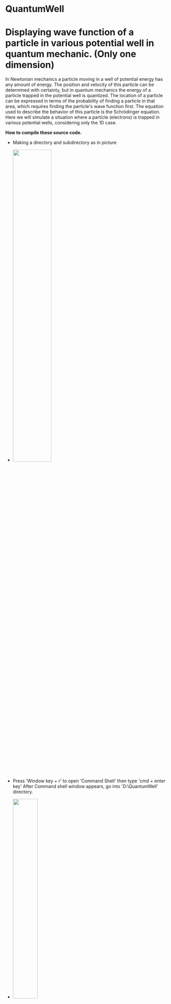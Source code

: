 # QuantumWell
# Displaying wave function of a particle in various potential well  in quantum mechanic. (Only one dimension)
  In Newtonian mechanics a particle moving in a well of potential energy has any amount of energy. 
  The position and velocity of this particle can be determined with certainty, but in quantum mechanics the energy of a particle trapped in 
  the potential well is quantized. The location of a particle can be expressed in terms of the probability of finding a particle 
  in that area, which requires finding the particle's wave function first. The equation used to describe the behavior of this particle is the Schrödinger equation.
Here we will simulate a situation where a particle (electrons) is trapped in various potential wells, considering only the 1D case.

<b>How to compile these source code.</b>
- Making a directory and subdirectory as in picture
- 
  <img src="https://github.com/WachRod/QuantumWell/assets/44232694/9f428b2c-d15a-45f4-ad70-8c43cbce7cfe" width="50%" height="50%">
- Press 'Window key + r' to open 'Command Shell' then type 'cmd + enter key' After Command shell window appears, go into
  'D:\QuantumWell' directory.
-   <img src="https://github.com/WachRod/QuantumWell/assets/44232694/8bd8b74d-7355-4d55-8297-c1012b8e7c66" width="40%" height="40%">

- Compile all java file under 'src' directory
  
               D:\QuantumWell>javac -cp . -d . ./src/*.java
   <img src="https://github.com/WachRod/QuantumWell/assets/44232694/e0da3109-5b51-488e-9306-7e7f4d8a83f7" width="40%" height="40%">

- If there is no error. you will get a lot of '.class' file in a new 'SE1D' directory ( SE1D stands for Schrödinger Equation in 1 Dimension)
  
  - <img src="https://github.com/WachRod/QuantumWell/assets/44232694/b1afdf53-79ee-4d57-9dc0-f84f34229c03" width="40%" height="40%">

- If some errors occur , you maybe add '-encoding utf8' in the line of compile command.
- 
    <img src="https://github.com/WachRod/QuantumWell/assets/44232694/5dac4cab-73be-4e7c-a7f1-343d1c471439" width="50%" height="50%">

- Don't forget to copy these image files (f1.gif, f2.gif, f3.gif, f4.gif and f5.gif ) from 'src' folder to 'SE1D' folder

- Test driving this programm
-   <img src="https://github.com/WachRod/QuantumWell/assets/44232694/460904bc-d751-4c4b-828a-7febf86628ae" width="50%" height="50%">

-  If everythig is alright. you will see as following picture.
-   <img src="https://github.com/WachRod/QuantumWell/assets/44232694/3d59b083-df42-457d-a0c3-136b65ac448e" width="60%" height="60%">



  
